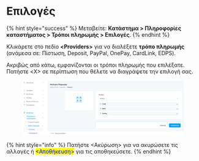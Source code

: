 # Επιλογές

{% hint style="success" %}
Μεταβείτε: **Κατάστημα > Πληροφορίες καταστήματος > Τρόποι πληρωμής > Επιλογές**.
{% endhint %}

Κλικάρετε στο πεδίο **\<Providers>** για να διαλέξετε **τρόπο πληρωμής** (ανάμεσα σε: Πίστωση, Deposit, PayPal, OnePay, CardLink, EDPS).

Ακριβώς από κάτω, εμφανίζονται οι τρόποι πληρωμής που επιλέξατε. Πατήστε \<X> σε περίπτωση που θέλετε να διαγράψετε την επιλογή σας.

<figure><img src="../../../.gitbook/assets/ScreenHunter 70 (1).png" alt=""><figcaption></figcaption></figure>

{% hint style="info" %}
Πατήστε <Ακύρωση> για να ακυρώσετε τις αλλαγές ή <mark style="color:blue;"><Αποθήκευση></mark> για τις αποθηκεύσετε.&#x20;
{% endhint %}



